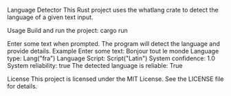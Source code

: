 Language Detector
This Rust project uses the whatlang crate to detect the language of a given text input.

Usage
Build and run the project:
cargo run

Enter some text when prompted. The program will detect the language and provide details.
Example
Enter some text: Bonjour tout le monde
Language type: Lang("fra")
Language Script: Script("Latin")
System confidence: 1.0
System reliability: true
The detected language is reliable: True

License
This project is licensed under the MIT License. See the LICENSE file for details.
